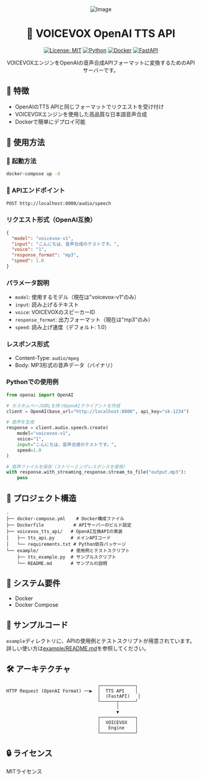 <div align="center">

![Image](https://github.com/user-attachments/assets/e47df212-9f09-4c43-8a66-ced8e1b1fb7c)

# 🎤 VOICEVOX OpenAI TTS API

[![License: MIT](https://img.shields.io/badge/License-MIT-yellow.svg)](https://opensource.org/licenses/MIT)
[![Python](https://img.shields.io/badge/Python-3.9%2B-blue)](https://www.python.org/)
[![Docker](https://img.shields.io/badge/Docker-Supported-blue)](https://www.docker.com/)
[![FastAPI](https://img.shields.io/badge/FastAPI-0.68%2B-009688)](https://fastapi.tiangolo.com/)

VOICEVOXエンジンをOpenAIの音声合成APIフォーマットに変換するためのAPIサーバーです。

</div>

## 🌟 特徴

- OpenAIのTTS APIと同じフォーマットでリクエストを受け付け
- VOICEVOXエンジンを使用した高品質な日本語音声合成
- Dockerで簡単にデプロイ可能

## 🚀 使用方法

### 🐳 起動方法

```bash
docker-compose up -d
```

### 📝 APIエンドポイント

```bash
POST http://localhost:8000/audio/speech
```

### リクエスト形式（OpenAI互換）

```json
{
  "model": "voicevox-v1",
  "input": "こんにちは、音声合成のテストです。",
  "voice": "1",
  "response_format": "mp3",
  "speed": 1.0
}
```

### パラメータ説明

- `model`: 使用するモデル（現在は"voicevox-v1"のみ）
- `input`: 読み上げるテキスト
- `voice`: VOICEVOXのスピーカーID
- `response_format`: 出力フォーマット（現在は"mp3"のみ）
- `speed`: 読み上げ速度（デフォルト: 1.0）

### レスポンス形式

- Content-Type: `audio/mpeg`
- Body: MP3形式の音声データ（バイナリ）

### Pythonでの使用例

```python
from openai import OpenAI

# カスタムベースURLを持つOpenAIクライアントを作成
client = OpenAI(base_url="http://localhost:8000", api_key="sk-1234")

# 音声を生成
response = client.audio.speech.create(
    model="voicevox-v1",
    voice="1",
    input="こんにちは、音声合成のテストです。",
    speed=1.0
)

# 音声ファイルを保存（ストリーミングレスポンスを使用）
with response.with_streaming_response.stream_to_file("output.mp3"):
    pass
```

## 📁 プロジェクト構造

```
.
├── docker-compose.yml    # Docker構成ファイル
├── Dockerfile           # APIサーバーのビルド設定
├── voicevox_tts_api/   # OpenAI互換APIの実装
│   ├── tts_api.py      # メインAPIコード
│   └── requirements.txt # Python依存パッケージ
└── example/            # 使用例とテストスクリプト
    ├── tts_example.py  # サンプルスクリプト
    └── README.md       # サンプルの説明
```

## 🔧 システム要件

- Docker
- Docker Compose

## 🎯 サンプルコード

`example`ディレクトリに、APIの使用例とテストスクリプトが用意されています。
詳しい使い方は[example/README.md](example/README.md)を参照してください。

## 🛠️ アーキテクチャ

```
                                  ┌─────────────┐
HTTP Request (OpenAI Format) ──▶  │  TTS API    │
                                  │  (FastAPI)   │
                                  └──────┬──────┘
                                         │
                                         ▼
                                  ┌─────────────┐
                                  │  VOICEVOX   │
                                  │   Engine    │
                                  └─────────────┘
```

## 🔒 ライセンス

MITライセンス
